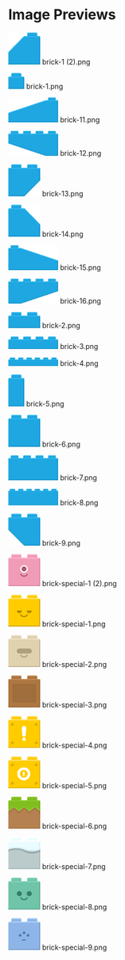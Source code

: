 # Image Previews

<img src="brick-1 (2).png" style="max-width:100px;" /> brick-1 (2).png<br>

<img src="brick-1.png" style="max-width:100px;" /> brick-1.png<br>

<img src="brick-11.png" style="max-width:100px;" /> brick-11.png<br>

<img src="brick-12.png" style="max-width:100px;" /> brick-12.png<br>

<img src="brick-13.png" style="max-width:100px;" /> brick-13.png<br>

<img src="brick-14.png" style="max-width:100px;" /> brick-14.png<br>

<img src="brick-15.png" style="max-width:100px;" /> brick-15.png<br>

<img src="brick-16.png" style="max-width:100px;" /> brick-16.png<br>

<img src="brick-2.png" style="max-width:100px;" /> brick-2.png<br>

<img src="brick-3.png" style="max-width:100px;" /> brick-3.png<br>

<img src="brick-4.png" style="max-width:100px;" /> brick-4.png<br>

<img src="brick-5.png" style="max-width:100px;" /> brick-5.png<br>

<img src="brick-6.png" style="max-width:100px;" /> brick-6.png<br>

<img src="brick-7.png" style="max-width:100px;" /> brick-7.png<br>

<img src="brick-8.png" style="max-width:100px;" /> brick-8.png<br>

<img src="brick-9.png" style="max-width:100px;" /> brick-9.png<br>

<img src="brick-special-1 (2).png" style="max-width:100px;" /> brick-special-1 (2).png<br>

<img src="brick-special-1.png" style="max-width:100px;" /> brick-special-1.png<br>

<img src="brick-special-2.png" style="max-width:100px;" /> brick-special-2.png<br>

<img src="brick-special-3.png" style="max-width:100px;" /> brick-special-3.png<br>

<img src="brick-special-4.png" style="max-width:100px;" /> brick-special-4.png<br>

<img src="brick-special-5.png" style="max-width:100px;" /> brick-special-5.png<br>

<img src="brick-special-6.png" style="max-width:100px;" /> brick-special-6.png<br>

<img src="brick-special-7.png" style="max-width:100px;" /> brick-special-7.png<br>

<img src="brick-special-8.png" style="max-width:100px;" /> brick-special-8.png<br>

<img src="brick-special-9.png" style="max-width:100px;" /> brick-special-9.png<br>

